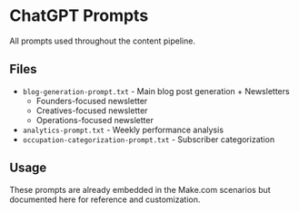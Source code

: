 # ChatGPT Prompts

All prompts used throughout the content pipeline.

## Files
- `blog-generation-prompt.txt` - Main blog post generation + Newsletters
  - Founders-focused newsletter
  - Creatives-focused newsletter
  - Operations-focused newsletter
- `analytics-prompt.txt` - Weekly performance analysis
- `occupation-categorization-prompt.txt` - Subscriber categorization

## Usage
These prompts are already embedded in the Make.com scenarios but documented here for reference and customization.
